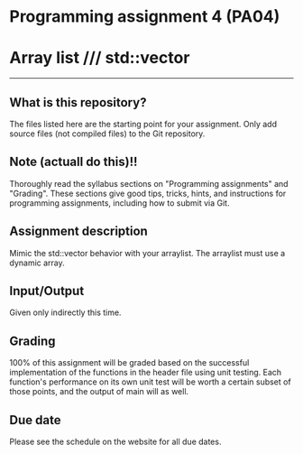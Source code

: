 
Programming assignment 4 (PA04)
==============================

# Array list /// std::vector 
---

## What is this repository?
The files listed here are the starting point for your assignment. 
Only add source files (not compiled files) to the Git repository.

## Note (actuall do this)!!
Thoroughly read the syllabus sections on "Programming assignments" and "Grading".
These sections give good tips, tricks, hints, and instructions for programming assignments, including how to submit via Git.

## Assignment description
Mimic the std::vector behavior with your arraylist.
The arraylist must use a dynamic array.

## Input/Output
Given only indirectly this time.

## Grading
100% of this assignment will be graded based on the successful implementation of the functions in the header file using unit testing.
Each function's performance on its own unit test will be worth a certain subset of those points, and the output of main will as well.

## Due date
Please see the schedule on the website for all due dates.

